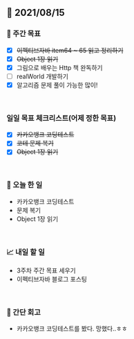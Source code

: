 ## 📅 2021/08/15


### 👏 주간 목표
- [x] ~~이펙티브자바 item64 ~ 65 읽고 정리하기~~
- [x] ~~Object 1장 읽기~~
- [x] 그림으로 배우는 Http 책 완독하기
- [ ] realWorld 개발하기
- [x] 알고리즘 문제 풀이 가능한 많이!

<br/>

### 일일 목표 체크리스트(어제 정한 목표)

- [x] ~~카카오뱅크 코딩테스트~~
- [x] ~~코테 문제 복기~~
- [x] ~~Object 1장 읽기~~

<br/>

### 💯 오늘 한 일

- 카카오뱅크 코딩테스트
- 문제 복기
- Object 1장 읽기
  
<br/>

### 📈 내일 할 일

- 3주차 주간 목표 세우기
- 이펙티브자바 블로그 포스팅

<br/>

### 🤔 간단 회고

- 카카오뱅크 코딩테스트를 봤다. 망했다..ㅎㅎ



